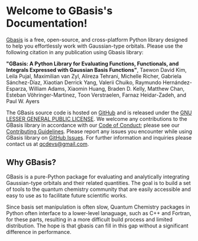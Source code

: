 <!-- #region -->
# Welcome to GBasis's Documentation!

[Gbasis](https://github.com/theochem/gbasis/) is a free, open-source, and cross-platform Python library designed to help you effortlessly work with Gaussian-type orbitals. Please use the following citation in any publication using Gbasis library:

**"GBasis: A Python Library for Evaluating Functions, Functionals, and
Integrals Expressed with Gaussian Basis Functions"**, 
Taewon David Kim, Leila Pujal, Maximilian van Zyl, Alireza Tehrani, Michelle Richer, Gabriela
Sánchez-Díaz, Xiaotian Derrick Yang, Valerii Chuiko, Raymundo Hernández-Esparza, William Adams,
Xiaomin Huang, Braden D. Kelly, Matthew Chan, Esteban Vöhringer-Martinez, Toon Verstraelen, Farnaz
Heidar-Zadeh, and Paul W. Ayers

The GBasis source code is hosted on [GitHub](https://github.com/theochem/gbasis/) and is released under the [GNU LESSER GENERAL PUBLIC LICENSE](https://github.com/theochem/gbasis/blob/master/LICENSE). We welcome any contributions to the GBasis library in accordance with our [Code of Conduct](https://github.com/theochem/gbasis/blob/master/CODE_OF_CONDUCT.md); please see our [Contributing Guidelines](https://github.com/theochem/gbasis/blob/master/CONTRIBUTING.md). Please report any issues you encounter while using GBasis library on [GitHub Issues](https://github.com/theochem/gbasis/issues). For further information and inquiries please contact us at qcdevs@gmail.com.

## Why GBasis?
GBasis is a pure-Python package for evaluating and analytically integrating Gaussian-type orbitals and their related quantities. The goal is to build a set of tools to the quantum chemistry community that are easily accessible and easy to use as to facilitate future scientific works.

Since basis set manipulation is often slow, Quantum Chemistry packages in Python often interface to a lower-level lanaguage, such as C++ and Fortran, for these parts, resulting in a more difficult build process and limited distribution. The hope is that gbasis can fill in this gap without a significant difference in performance.

<!-- #endregion -->
